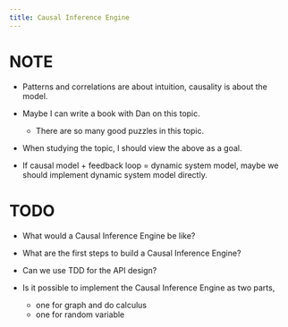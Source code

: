 ```yaml
---
title: Causal Inference Engine
---
```


# NOTE

- Patterns and correlations are about intuition,
  causality is about the model.

- Maybe I can write a book with Dan on this topic.

  - There are so many good puzzles in this topic.

- When studying the topic, I should view the above as a goal.

- If causal model + feedback loop = dynamic system model,
  maybe we should implement dynamic system model directly.

# TODO

- What would a Causal Inference Engine be like?

- What are the first steps to build a Causal Inference Engine?

- Can we use TDD for the API design?

- Is it possible to implement the Causal Inference Engine as two parts,

  - one for graph and do calculus
  - one for random variable
